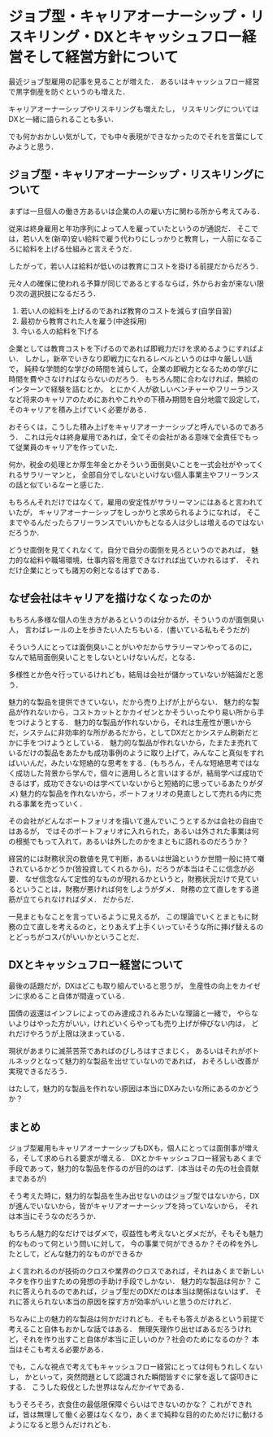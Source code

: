 # ジョブ型・キャリアオーナーシップ・リスキリング・DXとキャッシュフロー経営そして経営方針について

最近ジョブ型雇用の記事を見ることが増えた．
あるいはキャッシュフロー経営で黒字倒産を防ぐというのも増えた．

キャリアオーナーシップやリスキリングも増えたし，
リスキリングについてはDXと一緒に語られることも多い．

でも何かおかしい気がして，でも中々表現ができなかったのでそれを言葉にしてみようと思う．


## ジョブ型・キャリアオーナーシップ・リスキリングについて

まずは一旦個人の働き方あるいは企業の人の雇い方に関わる所から考えてみる．

従来は終身雇用と年功序列によって人を雇っていたというのが通説だ．
そこでは，若い人を(新卒)安い給料で雇う代わりにしっかりと教育し，一人前になるころに給料を上げる仕組みと言えそうだ．

したがって，若い人は給料が低いのは教育にコストを掛ける前提だからだろう．

元々人の確保に使われる予算が同じであるとするならば，外からお金が来ない限り次の選択肢になるだろう．

1. 若い人の給料を上げるのであれば教育のコストを減らす(自学自習)
2. 最初から教育された人を雇う(中途採用)
3. 今いる人の給料を下げる


企業としては教育コストを下げるのであれば即戦力だけを求めるようにすればよい．
しかし，新卒でいきなり即戦力になれるレベルというのは中々厳しい話で，
純粋な学問的な学びの時間を減らして，企業の即戦力となるための学びに時間を費やさなければならないのだろう．
もちろん間に合わなければ，無給のインターンで経験を詰むとか，
とにかく人が欲しいベンチャーやフリーランスなど将来のキャリアのためにあれやこれやの下積み期間を自分地震で設定して，
そのキャリアを積み上げていく必要がある．

おそらくは，こうした積み上げをキャリアオーナーシップと呼んでいるのであろう．
これは元々は終身雇用であれば，全てその会社がある意味で全責任でもって従業員のキャリアを作っていた．

何か，税金の処理とか厚生年金とかそういう面倒臭いことを一式会社がやってくれるサラリーマンと，
全部自分でしないといけない個人事業主やフリーランスの話と似ているなーと感じた．

もちろんそれだけではなくて，雇用の安定性がサラリーマンにはあると言われていたが，
キャリアオーナーシップをしっかりと求められるようになれば，
そこまでやるんだったらフリーランスでいいかもとなる人は少しは増えるのではないだろうか．

どうせ面倒を見てくれなくて，自分で自分の面倒を見ろというのであれば，
魅力的な給料や職場環境，仕事内容を用意できなければ出ていかれるはず．
それだけ企業にとっても諸刃の剣となるはずである．


## なぜ会社はキャリアを描けなくなったのか

もちろん多様な個人の生き方があるというのは分かるが，そういうのが面倒臭い人，
言わばレールの上を歩きたい人たちもいる．(書いている私もそうだが)

そういう人にとっては面倒臭いことがいやだからサラリーマンやってるのに，
なんで結局面倒臭いことをしないといけないんだ，となる．

多様性とか色々行っているけれども，結局は会社が儲かっていないが結論だと思う．

魅力的な製品を提供できていない，だから売り上げが上がらない．
魅力的な製品が作れないから，コストカットとかカイゼンとかそういったやり易い所から手をつけようとする．
魅力的な製品が作れないから，それは生産性が悪いからだ，システムに非効率的な所があるだから，としてDXだとかシステム刷新だとかに手をつけようとしている．
魅力的な製品が作れないから，たまたま売れているだけの製品をあたかも成功事例のように取り上げて，みんなこと真似をすればいいんだ，みたいな短絡的な思考をする．(もちろん，そんな短絡思考ではなく成功した背景から学んで，個々に適用しろと言いはするが，結局学べば成功できるはず，成功できないのは学べていないからと短絡的に思っているあたりがダメ)
魅力的な製品を作れないから，ポートフォリオの見直しとして売れる内に売れる事業を売っていく．


その会社がどんなポートフォリオを描いて進んでいこうとするかは会社の自由ではあるが，
ではそのポートフォリオに入れられた，あるいは外された事業は何の根拠でもって入れて，あるいは外したのかをまともに語れるのだろうか？

経営的には財務状況の数値を見て判断，あるいは世論というか世間一般に持て囃されているかどうか(皆投資してくれるから)，だろうが本当はそこに信念が必要．
なぜ信念なんて定性的なものが現れるかというと，財務状況だけで見ているということは，財務が悪ければ何をしようがダメ．
財務の立て直しをする道筋が立てられなければダメ．
だからだ．

一見まともなことを言っているように見えるが，
この理論でいくとまともに財務の立て直しを考えるのと，とりあえず上手くいっていそうな所に挿げ替えるのとどっちがコスパがいいかということだ．

## DXとキャッシュフロー経営について

最後の話題だが，DXはどこも取り組んでいると思うが，
生産性の向上をカイゼンに求めること自体が間違っている．

国債の返還はインフレによってのみ達成されるみたいな理論と一緒で，
やらないよりはやった方がいい，けれどいくらやっても売り上げが伸びない内は，
どれだけやろうが上限は決まっている．

現状があまりに滅茶苦茶であればのびしろはすさまじく，
あるいはそれがボトルネックとなって魅力的な製品を出せていないのであれば，
おそろしい改善が実現できるだろう．

はたして，魅力的な製品を作れない原因は本当にDXみたいな所にあるのかどうか？

## まとめ


ジョブ型雇用もキャリアオーナーシップもDXも，個人にとっては面倒事が増える，そして求められる要求が増える．
DXとかキャッシュフロー経営もあくまで手段であって，魅力的な製品を作るのが目的のはず．(本当はその先の社会貢献まであるが)

そう考えた時に，魅力的な製品を生み出せないのはジョブ型ではないから，DXが進んでいないから，皆がキャリアオーナーシップを持っていないから，
それは本当にそうなのだろうか．

もちろん魅力的なだけではダメで，収益性も考えないとダメだが，そもそも魅力的なものって何という問いに対して，
今の事業で何ができるか？その枠を外したとして，どんな魅力的なものができるか

よく言われるのが技術のクロスや業界のクロスであれば，それはあくまで新しいネタを作り出すための発想の手助け手段でしかない．
魅力的な製品は何か？
これに答えられるのであれば，ジョブ型だのDXだのは本当は関係はないはず．
それに答えられない本当の原因を探す方が効率がいいと思うのだけれど．

ちなみに上の魅力的な製品は何かだけれども．そもそも答えがあるという前提で考えること自体もおかしな話ではある．
無理矢理作り出せばあるだろうけれど，それを作り出すこと自体が本当に正しいのか？社会のためになるのか？
本当はそこも考える必要がある．

でも，こんな視点で考えてもキャッシュフロー経営にとっては何もうれしくないし，
かといって，突然問題として認識された瞬間皆すぐに掌を返して袋叩きにする．
こうした殺伐とした世界はなんだかイヤである．

もうそろそろ，衣食住の最低限保障ぐらいはできないのかな？
これができれば，皆は無理して働く必要はなくなり，あくまで純粋な目的のためだけに動けるようになると思うんだけれども．





